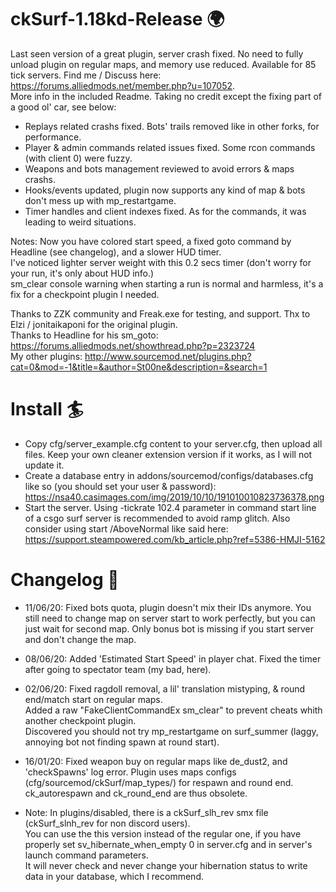 ﻿# ckSurf-1.18kd-Release 🌍
  Last seen version of a great plugin, server crash fixed. No need to fully unload plugin on regular maps, and memory use reduced.
  Available for 85 tick servers. Find me / Discuss here: https://forums.alliedmods.net/member.php?u=107052.  
  More info in the included Readme. Taking no credit except the fixing part of a good ol' car, see below:
  - Replays related crashs fixed. Bots' trails removed like in other forks, for performance.
  - Player & admin commands related issues fixed. Some rcon commands (with client 0) were fuzzy.
  - Weapons and bots management reviewed to avoid errors & maps crashs.
  - Hooks/events updated, plugin now supports any kind of map & bots don't mess up with mp_restartgame.
  - Timer handles and client indexes fixed. As for the commands, it was leading to weird situations.

Notes: Now you have colored start speed, a fixed goto command by Headline (see changelog), and a slower HUD timer.  
       I've noticed lighter server weight with this 0.2 secs timer (don't worry for your run, it's only about HUD info.)  
       sm_clear console warning when starting a run is normal and harmless, it's a fix for a checkpoint plugin I needed.  

Thanks to ZZK community and Freak.exe for testing, and support. Thx to Elzi / jonitaikaponi for the original plugin.  
Thanks to Headline for his sm_goto:  https://forums.alliedmods.net/showthread.php?p=2323724  
My other plugins: http://www.sourcemod.net/plugins.php?cat=0&mod=-1&title=&author=St00ne&description=&search=1

# Install 🏄
  - Copy cfg/server_example.cfg content to your server.cfg, then upload all files. Keep your own cleaner extension version if it works, as I will not update it.
  - Create a database entry in addons/sourcemod/configs/databases.cfg like so (you should set your user & password):
  https://nsa40.casimages.com/img/2019/10/10/191010010823736378.png
  - Start the server. Using -tickrate 102.4 parameter in command start line of a csgo surf server is recommended to avoid ramp glitch.
  Also consider using start /AboveNormal like said here: https://support.steampowered.com/kb_article.php?ref=5386-HMJI-5162

# Changelog 👹
  - 11/06/20: Fixed bots quota, plugin doesn't mix their IDs anymore. You still need to change map on server start to work perfectly, but you can just wait for second map. Only bonus bot is missing if you start server and don't change the map.
  
  - 08/06/20: Added 'Estimated Start Speed' in player chat. Fixed the timer after going to spectator team (my bad, here).  
  
  - 02/06/20: Fixed ragdoll removal, a lil' translation mistyping, & round end/match start on regular maps.  
  Added a raw "FakeClientCommandEx sm_clear" to prevent cheats whith another checkpoint plugin.  
  Discovered you should not try mp_restartgame on surf_summer (laggy, annoying bot not finding spawn at round start).  
  
  - 16/01/20: Fixed weapon buy on regular maps like de_dust2,  and 'checkSpawns' log error. Plugin uses maps configs (cfg/sourcemod/ckSurf/map_types/) for respawn and round end. ck_autorespawn and ck_round_end are thus obsolete.  
  
  - Note: In plugins/disabled, there is a ckSurf_slh_rev smx file (ckSurf_slnh_rev for non discord users).  
    You can use the this version instead of the regular one, if you have properly set sv_hibernate_when_empty 0 in server.cfg and in server's launch command parameters.  
    It will never check and never change your hibernation status to write data in your database, which I recommend.
